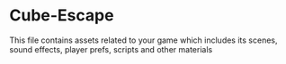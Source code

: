 # Cube-Escape
This file contains assets related to your game which includes  its scenes, sound effects, player prefs, scripts and other materials
